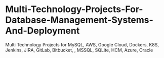 # Multi-Technology-Projects-For-Database-Management-Systems-And-Deployment
Multi Technology Projects for MySQL, AWS, Google Cloud, Dockers, K8S, Jenkins, JIRA, GitLab, Bitbucket, , MSSQL, SQLite, HCM, Azure, Oracle
